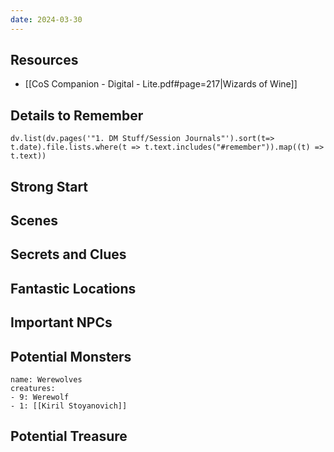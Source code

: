 ```yaml
---
date: 2024-03-30
---
```

## Resources
- [[CoS Companion - Digital - Lite.pdf#page=217|Wizards of Wine]]

## Details to Remember
```dataviewjs
dv.list(dv.pages('"1. DM Stuff/Session Journals"').sort(t=> t.date).file.lists.where(t => t.text.includes("#remember")).map((t) => t.text))
```
## Strong Start  


## Scenes  


## Secrets and Clues  


## Fantastic Locations  


## Important NPCs  


## Potential Monsters  
```encounter-table
name: Werewolves
creatures:
- 9: Werewolf
- 1: [[Kiril Stoyanovich]] 
```

## Potential Treasure  
